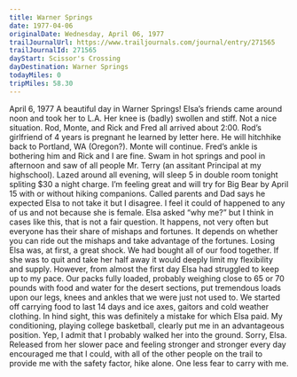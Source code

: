 ```yaml
---
title: Warner Springs
date: 1977-04-06
originalDate: Wednesday, April 06, 1977
trailJournalUrl: https://www.trailjournals.com/journal/entry/271565
trailJournalId: 271565
dayStart: Scissor's Crossing
dayDestination: Warner Springs
todayMiles: 0
tripMiles: 58.30
---
```

April 6, 1977
A beautiful day in Warner Springs! Elsa’s friends came around noon and took her to L.A. Her knee is (badly) swollen and stiff. Not a nice situation. Rod, Monte, and Rick and Fred all arrived about 2:00. Rod’s girlfriend of 4 years is pregnant he learned by letter here. He will hitchhike back to Portland, WA (Oregon?). Monte will continue. Fred’s ankle is bothering him and Rick and I are fine. Swam in hot springs and pool in afternoon and saw of all people Mr. Terry (an assitant Principal at my highschool). Lazed around all evening, will sleep 5 in double room tonight spliting $30 a night charge. I’m feeling great and will try for Big Bear by April 15 with or without hiking companions. Called parents and Dad says he expected Elsa to not take it but I disagree. I feel it could of happened to any of us and not because she is female. Elsa asked “why me?” but I think in cases like this, that is not a fair question. It happens, not very often but everyone has their share of mishaps and fortunes. It depends on whether you can ride out the mishaps and take advantage of the fortunes. 
Losing Elsa was, at first, a great shock. We had bought all of our food together. If she was to quit and take her half away it would deeply limit my flexibility and supply. However, from almost the first day Elsa had struggled to keep up to my pace. Our packs fully loaded, probably weighing close to 65 or 70 pounds with food and water for the desert sections, put tremendous loads upon our legs, knees and ankles that we were just not used to. We started off carrying food to last 14 days and ice axes, gaitors and cold weather clothing. In hind sight, this was definitely a mistake for which Elsa paid. My conditioning, playing college basketball, clearly put me in an advantageous position. Yep, I admit that I probably walked her into the ground. Sorry, Elsa. Released from her slower pace and feeling stronger and stronger every day encouraged me that I could, with all of the other people on the trail to provide me with the safety factor, hike alone. One less fear to carry with me.
